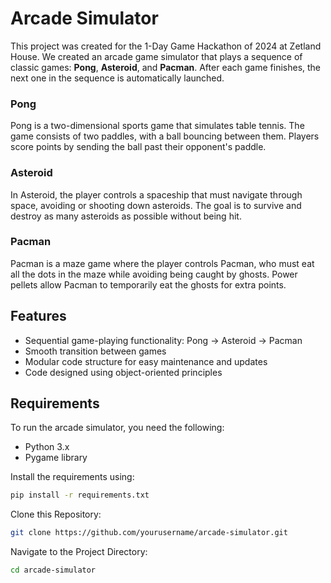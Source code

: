 # Arcade Simulator

This project was created for the 1-Day Game Hackathon of 2024 at Zetland House. We created an arcade game simulator that plays a sequence of classic games: **Pong**, **Asteroid**, and **Pacman**. After each game finishes, the next one in the sequence is automatically launched.

### Pong
Pong is a two-dimensional sports game that simulates table tennis. The game consists of two paddles, with a ball bouncing between them. Players score points by sending the ball past their opponent's paddle.

### Asteroid
In Asteroid, the player controls a spaceship that must navigate through space, avoiding or shooting down asteroids. The goal is to survive and destroy as many asteroids as possible without being hit.

### Pacman
Pacman is a maze game where the player controls Pacman, who must eat all the dots in the maze while avoiding being caught by ghosts. Power pellets allow Pacman to temporarily eat the ghosts for extra points.


## Features
- Sequential game-playing functionality: Pong → Asteroid → Pacman
- Smooth transition between games
- Modular code structure for easy maintenance and updates
- Code designed using object-oriented principles

## Requirements
To run the arcade simulator, you need the following:
- Python 3.x
- Pygame library

Install the requirements using:
```bash
pip install -r requirements.txt
```

Clone this Repository:
```bash
git clone https://github.com/yourusername/arcade-simulator.git
```

Navigate to the Project Directory:
```bash
cd arcade-simulator
```